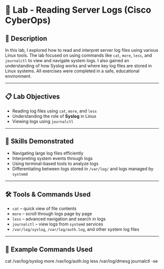 # 📑 Lab - Reading Server Logs (Cisco CyberOps)

## 🧾 Description
In this lab, I explored how to read and interpret server log files using various Linux tools. The lab focused on using commands like `cat`, `more`, `less`, and `journalctl` to view and navigate system logs. I also gained an understanding of how Syslog works and where key log files are stored in Linux systems. All exercises were completed in a safe, educational environment.

---

## 📋 Lab Objectives

- Reading log files using `cat`, `more`, and `less`
- Understanding the role of **Syslog** in Linux
- Viewing logs using `journalctl`

---

## 🧠 Skills Demonstrated

- Navigating large log files efficiently
- Interpreting system events through logs
- Using terminal-based tools to analyze logs
- Differentiating between logs stored in `/var/log/` and logs managed by `systemd`

---

## 🛠️ Tools & Commands Used

- `cat` – quick view of file contents
- `more` – scroll through logs page by page
- `less` – advanced navigation and search in logs
- `journalctl` – view logs from `systemd` services
- `/var/log/syslog`, `/var/log/auth.log`, and other system log files

---

## 📌 Example Commands Used

cat /var/log/syslog
more /var/log/auth.log
less /var/log/dmesg
journalctl -xe

